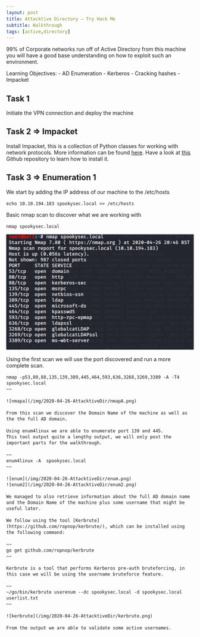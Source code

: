 ```yaml
---
layout: post
title: Attacktive Directory – Try Hack Me
subtitle: Walkthrough
tags: [active,directory]
---
```


99% of Corporate networks run off of Active Directory from this machine you will have a good base understanding on how to exploit such an environment. 

Learning Objectives:
    - AD Enumeration
    - Kerberos
    - Cracking hashes
    - Impacket

## Task 1

Initiate the VPN connection and deploy the machine

## Task 2 => Impacket

Install Impacket, this is a collection of Python classes for working with network protocols. More information can be found [here](https://www.secureauth.com/labs/open-source-tools/impacket). 
Have a look at [this](https://github.com/SecureAuthCorp/impacket.git) Github repository to learn how to install it.

## Task 3 => Enumeration 1

We start by adding the IP address of our machine to the /etc/hosts

~~~
echo 10.10.194.183 spookysec.local >> /etc/hosts
~~~

Basic nmap scan to discover what we are working with

~~~
nmap spookysec.local
~~~

![nmap](/img/2020-04-26-AttacktiveDir/nmap.png)

Using the first scan we will use the port discovered and run a more complete scan.

~~~
nmap -p53,80,88,135,139,389,445,464,593,636,3268,3269,3389 -A -T4 spookysec.local
~~

![nmapa](/img/2020-04-26-AttacktiveDir/nmapA.png)

From this scan we discover the Domain Name of the machine as well as the the full AD domain. 

Using enum4linux we are able to enumerate port 139 and 445.
This tool output quite a lengthy output, we will only post the important parts for the walkthrough.

~~
enum4linux -A  spookysec.local
~~

![enum](/img/2020-04-26-AttacktiveDir/enum.png)
![enum2](/img/2020-04-26-AttacktiveDir/enum2.png)

We managed to also retrieve information about the full AD domain name and the Domain Name of the machine plus some username that might be useful later. 

We follow using the tool [Kerbrute](https://github.com/ropnop/kerbrute/), which can be installed using the following command:

~~
go get github.com/ropnop/kerbrute
~~

Kerbrute is a tool that performs Kerberos pre-auth bruteforcing, in this case we will be using the username bruteforce feature.

~~
~/go/bin/kerbrute userenum --dc spookysec.local -d spookysec.local userlist.txt
~~

![kerbrute](/img/2020-04-26-AttacktiveDir/kerbrute.png)

From the output we are able to validate some active usernames.